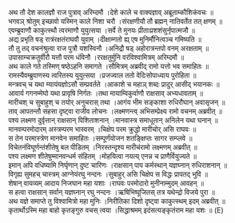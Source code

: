 

  
अथ तौ देश कालज्ञौ राज पुत्राव् अरिम्दमौ ।देशे काले च वाक्यज्ञाव् अब्रूताम्कौशिकंवचः  ॥   
भगवञ् श्रोतुम् इच्छावो यस्मिन् काले निशा चरौ ।संरक्षणीयौ तौ ब्रह्मन् नातिवर्तेत तत् क्षणम्  ॥   
एवम्ब्रुवाणौ काकुत्स्थौ त्वरमाणौ युयुत्सया ।सर्वे ते मुनयः प्रीताःप्रशशंसुर्नृपात्मजौ  ॥   
अद्य प्रभृति षड् रात्रंरक्षतंराघवौ युवाम् ।दीक्षाम्गतो ह्य् एष मुनिर्मौनित्वञ्च गमिष्यति  ॥   
तौ तु तद् वचनंश्रुत्वा राज पुत्रौ यशस्विनौ ।अनिद्रौ षड् अहोरात्रन्तपो वनम् अरक्षताम्  ॥   
उपासाम्चक्रतुर्वीरौ यत्तौ परम धंविनौ ।ररक्षतुर्मुनि वरंविश्वामित्रम् अरिम्दमौ  ॥   
अथ काले गते तस्मिण् षष्ठेऽहनि समागते ।सौमित्रम् अब्रवीद् रामो यत्तो भव समाहितः  ॥   
रामस्यैवम्ब्रुवाणस्य त्वरितस्य युयुत्सया ।प्रजज्वाल ततो वेदिःसोपाध्याय पुरोहिता  ॥   
मन्त्रवच् च यथा म्यायंयज्ञोऽसौ सम्प्रवर्तते ।आकाशे च महाञ् शब्दः प्रादुर् आसीद् भयानकः  ॥   
आवार्य गगनम्मेघो यथा प्रावृषि निर्गतः ।तथा मायाम्विकुर्वाणौ राक्षसाव् अभ्यधावताम्  ॥   
मारीचश् च सुबाहुश् च तयोर् अनुचरास् तथा ।आगंय भीम सङ्काशा रुधिरौघान् अवासृजन्  ॥   
ताव् आपतन्तौ सहसा दृष्ट्वा राजीव लोचनः ।लक्ष्मणन्त्व् अभिसम्प्रेक्ष्य रामो वचनम् अब्रवीत्  ॥   
पश्य लक्ष्मण दुर्वृत्तान् राक्षसान् पिशिताशनान् ।मानवास्त्र समाधूतान् अनिलेन यथा घनान्  ॥   
मानवम्परमोदारम् अस्त्रम्परम भास्वरम् ।चिक्षेप परम क्रुद्धो मारीचोर् असि राघवः  ॥   
स तेन परमास्त्रेण मानवेन समाहितः ।सम्पूर्णंयोजन शतङ्क्षिप्तः सागर सम्प्लवे  ॥   
विचेतनंविघूर्णन्तंशीतेषु बल पीडितम् ।निरस्तन्दृश्य मारीचंरामो लक्ष्मणम् अब्रवीत्  ॥   
पश्य लक्ष्मण शीतेषुम्मानवन्धर्म संहितम् ।मोहयित्वा नयत्य् एनन्न च प्राणैर्वियुज्यते  ॥   
इमान् अपि वधिष्यामि निर्घृणान् दुष्ट चारिणः ।राक्षसान् पाप कर्मस्थान् यज्ञघ्नान् रुधिराशनान्  ॥   
विगृह्य सुमहच् चास्त्रम् आग्नेयंरघु नन्दनः ।सुबाहुर् असि चिक्षेप स विद्धः प्रापतद् भुवि  ॥   
शेषान् वायव्यम् आदाय निजघान महा यशाः ।राघवः परमोदारो मुनीनाम्मुदम् आवहन्  ॥   
स हत्वा राक्षसान् सर्वान् यज्ञघ्नान् रघु नन्दनः ।ऋषिभिष्पूजितस् तत्र यथेन्द्रो विजये पुरा  ॥   
अथ यज्ञे समाप्ते तु विश्वामित्रो महा मुनिः ।निरीतिका दिशो दृष्ट्वा काकुत्स्थम् इदम् अब्रवीत्  ॥   
कृतार्थोऽस्मि महा बाहो कृतङ्गुरु वचस् त्वया ।सिद्धाश्रमम् इदंसत्यङ्कृतंराम महा यशः  ॥ (E)  

